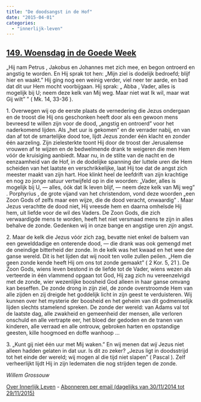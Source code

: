 ```yaml
---
title: "De doodsangst in de Hof"
date: "2015-04-01"
categories: 
  - "innerlijk-leven"
---
```


## [149\. Woensdag in de Goede Week](http://ift.tt/19AhpYO)

„Hij nam Petrus , Jakobus en Johannes met zich mee, en begon ontroerd en angstig te worden. En Hij sprak tot hen: „Mijn ziel is dodelijk bedroefd; blijf hier en waakt.” Hij ging nog een weinig verder, viel neer ter aarde, en bad dat dit uur Hem mocht voorbijgaan. Hij sprak: „ Abba , Vader, alles is mogelijk bij U; neem deze kelk van Mij weg. Maar niet wat Ik wil, maar wat Gij wilt” ” ( Mk. 14, 33-36 ).

1\. Overwegen wij op de eerste plaats de vernedering die Jezus ondergaan en de troost die Hij ons geschonken heeft door als een gewoon mens bevreesd te willen zijn voor de dood, „angstig en ontroerd” voor het naderkomend lijden. Als „het uur is gekomen” en de verrader nabij, en van dan af tot de smartelijke dood toe, lijdt Jezus zonder één klacht en zonder één aarzeling. Zijn zielesterkte toont Hij door de troost der Jerusalemse vrouwen af te wijzen en de bedwelmende drank te weigeren die men Hem vóór de kruisiging aanbiedt. Maar nu, in de stilte van de nacht en de eenzaamheid van de Hof, in de dodelijke spanning der luttele uren die Hem scheiden van het laatste en verschrikkelijke, laat Hij toe dat de angst zich meester maakt van zijn hart. Hoe klinkt heel de leefdrift van zijn krachtige en nog zo jonge natuur vertwijfeld op in die woorden: „Vader, alles is mogelijk bij U, — alles, óók dat Ik leven blijf, — neem deze kelk van Mij weg” . Porphyrius , de grote vijand van het christendom, vond deze woorden „een Zoon Gods of zelfs maar een wijze, die de dood veracht, onwaardig” . Maar Jezus verachtte de dood niet, Hij vreesde hem en daarna omhelsde Hij hem, uit liefde voor de wil des Vaders. De Zoon Gods, die zich verwaardigde mens te worden, heeft het niet versmaad mens te zijn in alles behalve de zonde. Gedenken wij in onze bange en angstige uren _zijn_ angst.

2\. Maar de kelk die Jezus vóór zich zag, bevatte niet enkel de balsem van een gewelddadige en onterende dood, — die drank was ook gemengd met de oneindige bitterheid der zonde. In de kelk was het kwaad en het wee der ganse wereld. Dit is het lijden dat wij nooit ten volle zullen peilen. „Hem die geen zonde kende heeft Hij om ons tot zonde gemaakt” ( 2 Kor. 5, 21 ). De Zoon Gods, wiens leven bestond in de liefde tot de Vader, wiens wezen als verteerde in één vlammend opgaan tot God, Hij zag zich nu vereenzelvigd met de zonde, wier wezenlijke boosheid God alleen in haar ganse omvang kan beseffen. De zonde drong in zijn ziel, de zonde overstroomde Hem van alle zijden en zij dreigde het goddelijk licht in zijn geest te verduisteren. Wij kunnen over het mysterie der boosheid en het geheim van dit godmenselijk lijden slechts stamelend spreken. De zonde der wereld: van Adams val tot de laatste dag, alle zwakheid en gemeenheid der mensen, alle verloren onschuld en alle vertrapte eer, het bloed der gedoden en de tranen van kinderen, alle verraad en alle ontrouw, gebroken harten en opstandige geesten, kille hoogmoed en doffe wanhoop …

3\. „Kunt gij niet één uur met Mij waken.” En wij menen dat _wij_ Jezus niet alleen hadden gelaten in dat uur. Is dit zo zeker? „Jezus ligt in doodsstrijd tot het einde der wereld; wij mogen al die tijd niet slapen” ( Pascal ). Zelf verheerlijkt lijdt Hij in zijn ledematen die nog strijden tegen de zonde.

_Willem Grossouw_

[Over Innerlijk Leven](http://ift.tt/1y6X5mY) - [Abonneren per email (dagelijks van 30/11/2014 tot 29/11/2015)](http://eepurl.com/9P3DT)
